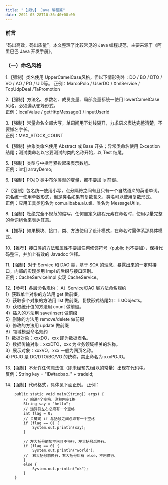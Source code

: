```yaml
---
title: "【规约】 Java 编程篇"
date: 2021-05-28T10:36:40+08:00
---
```

### 前言

“码出高效，码出质量”。本文整理了比较常见的 Java 编程规范，主要来源于《阿里巴巴 Java 开发手册》。

### （一）命名风格
1.【强制】类名使用 UpperCamelCase风格，但以下情形例外：DO  /  BO  /  DTO  /  VO  /  AO  /  PO  /  UID等。
    正例：MarcoPolo  /  UserDO  /  XmlService  /  TcpUdpDeal  /TaPromotion

2.【强制】方法名、参数名、成员变量、局部变量都统一使用 lowerCamelCase 风格，必须遵从驼峰形式。  
    正例：localValue  /  getHttpMessage()  /  inputUserId

3.【强制】常量命名全部大写，单词间用下划线隔开，力求语义表达完整清楚，不要嫌名字长。  
    正例：MAX_STOCK_COUNT

4.【强制】抽象类命名使用 Abstract 或 Base 开头；异常类命名使用 Exception 结尾；测试类命名以它要测试的类的名称开始，以 Test 结尾。

5.【强制】类型与中括号紧挨起来表示数组。  
    正例：int[] arrayDemo;

6.【强制】POJO 类中布尔类型的变量，都不要加 is 前缀。

7.【强制】包名统一使用小写，点分隔符之间有且只有一个自然语义的英语单词。包名统一使用单数形式，但是类名如果有复数含义，类名可以使用复数形式。  
    正例：应用工具类包名为 com.alibaba.ai.util、类名为 MessageUtils。

8.【强制】杜绝完全不规范的缩写，任何自定义编程元素在命名时，使用尽量完整的单词组合来表达其意。

9.【推荐】如果模块、接口、类、方法使用了设计模式，在命名时需体系那具体模式。

10.【推荐】接口类的方法和属性不要加任何修饰符号（public 也不要加），保持代码整洁，并加上有效的 Javadoc 注释。

11.【强制】对于 Service 和 DAO 类，基于 SOA 的理念，暴露出来的一定时接口，内部的实现类用 Impl 的后缀与接口区别。  
    正例：CacheServiceImpl 实现 CacheService。

12.【参考】各层命名规约：
    A）Service/DAO 层方法命名规约  
        1）获取单个对象的方法用 get 做前缀。  
        2）获取多个对象的方法用 list 做前缀，复数形式结尾如： listObjects。  
        3）获取统计值的方法用 count 做前缀。  
        4）插入的方法用 save/insert 做前缀  
        5）删除的方法用 remove/delete 做前缀  
        6）修改的方法用 update 做前缀  
    B）领域模型命名规约  
        1）数据对象：xxxDO，xxx 即为数据表名。  
        2）数据传输对象：xxxDTO，xxx 为业务领域相关的名称。  
        3）展示对象：xxxVO，xxx 一般为网页名称。  
        4) POJO 是 DO/DTO/BO/VO 的统称，禁止命名为 xxxPOJO。

13.【强制】不允许任何魔法值（即未经预先i当以的常量）出现在代码中。  
    反例：String key = "ID#taobao_" + tradeId;

14.【强制】代码格式，具体见下面正例。
    正例：
```
    public static void main(String[] args) {
        // 缩进4个空格，注释内空1格
        String say = "hello";
        // 运算符左右必须有一个空格
        int flag = 0;
        // 关键词 if 与括号之间必须有一个空格
        if (flag == 0) {
            System.out.println(say);
        }

        // 左大括号前加空格且不换行，左大括号后换行。
        if (flag == 0) {
            System.out.println("world");
        //  右大括号前换行，右大括号后有 else，不用换行、
        }
        else {
            System.out.printLn("ok");
        }
    }